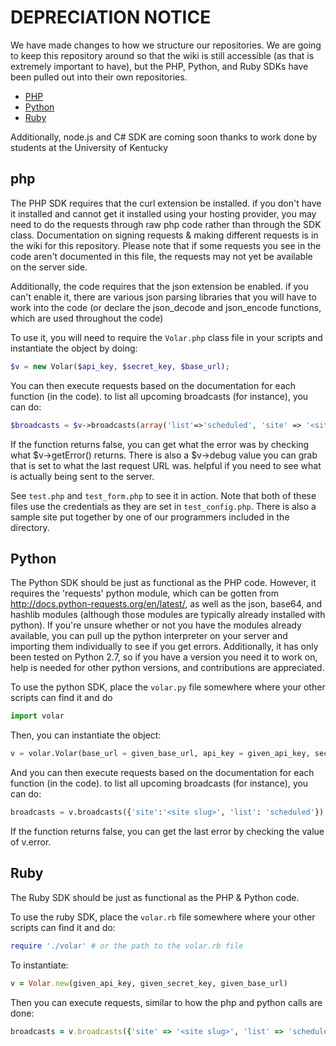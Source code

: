 DEPRECIATION NOTICE
===================
We have made changes to how we structure our repositories.  We are going to keep this repository around so that the wiki is still accessible (as that is extremely important to have), but the PHP, Python, and Ruby SDKs have been pulled out into their own repositories.
  + [PHP](https://github.com/volarvideo/cms-client-sdk-php)
  + [Python](https://github.com/volarvideo/cms-client-sdk-python)
  + [Ruby](https://github.com/volarvideo/cms-client-sdk-ruby)

Additionally, node.js and C# SDK are coming soon thanks to work done by students at the University of Kentucky

php
---

The PHP SDK requires that the curl extension be installed.  if you don't have it installed and cannot get it installed using your hosting provider, you may need to do the requests through raw php code rather than through the SDK class.  Documentation on signing requests & making different requests is in the wiki for this repository.  Please note that if some requests you see in the code aren't documented in this file, the requests may not yet be available on the server side.

Additionally, the code requires that the json extension be enabled.  if you can't enable it, there are various json parsing libraries that you will have to work into the code (or declare the json_decode and json_encode functions, which are used throughout the code)

To use it, you will need to require the `Volar.php` class file in your scripts and instantiate the object by doing:

```php
$v = new Volar($api_key, $secret_key, $base_url);
```

You can then execute requests based on the documentation for each function (in the code).  to list all upcoming
broadcasts (for instance), you can do:

```php
$broadcasts = $v->broadcasts(array('list'=>'scheduled', 'site' => '<site slug>'));
```

If the function returns false, you can get what the error was by checking what $v->getError() returns.  There is also a $v->debug value you can grab that is set to what the last request URL was.  helpful if you need to see what is actually being sent to the server.

See `test.php` and `test_form.php` to see it in action.  Note that both of these files use the credentials as they are set in `test_config.php`.  There is also a sample site put together by one of our programmers included in the directory.

Python
------
The Python SDK should be just as functional as the PHP code.  However, it requires the 'requests' python module, which can be gotten from http://docs.python-requests.org/en/latest/, as well as the json, base64, and hashlib modules (although those modules are typically already installed with python).  If you're unsure whether or not you have the modules already available, you can pull up the python interpreter on your server and importing them individually to see if you get errors.  Additionally, it has only been tested on Python 2.7, so if you have a version you need it to work on, help is needed for other python versions, and contributions are appreciated.

To use the python SDK, place the `volar.py` file somewhere where your other scripts can find it and do

```python
import volar
```

Then, you can instantiate the object:

```python
v = volar.Volar(base_url = given_base_url, api_key = given_api_key, secret = given_secret_key)
```

And you can then execute requests based on the documentation for each function (in the code).  to list all upcoming broadcasts (for instance), you can do:

```python
broadcasts = v.broadcasts({'site':'<site slug>', 'list': 'scheduled'})
```

If the function returns false, you can get the last error by checking the value of v.error.

Ruby
----
The Ruby SDK should be just as functional as the PHP & Python code.

To use the ruby SDK, place the `volar.rb` file somewhere where your other scripts can find it and do:

```ruby
require './volar' # or the path to the volar.rb file
```

To instantiate:

 ```ruby
v = Volar.new(given_api_key, given_secret_key, given_base_url)
```

Then you can execute requests, similar to how the php and python calls are done:

```ruby
broadcasts = v.broadcasts({'site' => '<site slug>', 'list' => 'scheduled'})
```

